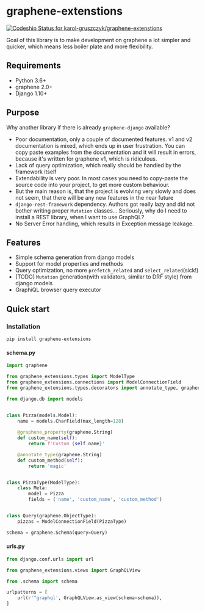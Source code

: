 # graphene-extenstions 

[ ![Codeship Status for karol-gruszczyk/graphene-extenstions](https://app.codeship.com/projects/730dd1c0-ad8a-0135-84ed-3a096c600948/status?branch=master)](https://app.codeship.com/projects/257231)

Goal of this library is to make development on graphene a lot simpler and quicker,
 which means less boiler plate and more flexibility.

## Requirements
* Python 3.6+
* graphene 2.0+
* Django 1.10+

## Purpose
Why another library if there is already `graphene-django` available?
* Poor documentation, only a couple of documented features. v1 and v2 documentation is mixed,
 which ends up in user frustration.
 You can copy paste examples from the documentation and it will result in errors,
  because it's written for graphene v1, which is ridiculous.
* Lack of query optimization, which really should be handled by the framework itself
* Extendability is very poor.
 In most cases you need to copy-paste the source code into your project, to get more custom behaviour.
* But the main reason is, that the project is evolving very slowly and does not seem,
 that there will be any new features in the near future
* `django-rest-framework` dependency. Authors got really lazy and did not bother writing proper `Mutation` classes...
 Seriously, why do I need to install a REST library, when I want to use GraphQL?
* No Server Error handling, which results in Exception message leakage.

## Features
* Simple schema generation from django models
* Support for model properties and methods
* Query optimization, no more `prefetch_related` and `select_related`(sick!)
* [TODO] `Mutation` generation(with validators, similar to DRF style) from django models
* GraphiQL browser query executor

## Quick start

### Installation
`pip install graphene-extensions`

#### schema.py
```python
import graphene

from graphene_extensions.types import ModelType
from graphene_extensions.connections import ModelConnectionField
from graphene_extensions.types.decorators import annotate_type, graphene_property

from django.db import models


class Pizza(models.Model):
    name = models.CharField(max_length=128)
    
    @graphene_property(graphene.String)
    def custom_name(self):
        return f'Custom {self.name}'

    @annotate_type(graphene.String)
    def custom_method(self):
        return 'magic'


class PizzaType(ModelType):
    class Meta:
        model = Pizza
        fields = ('name', 'custom_name', 'custom_method')


class Query(graphene.ObjectType):
    pizzas = ModelConnectionField(PizzaType)

schema = graphene.Schema(query=Query)
```

#### urls.py
```python
from django.conf.urls import url

from graphene_extensions.views import GraphQLView

from .schema import schema

urlpatterns = [
    url(r'^graphql', GraphQLView.as_view(schema=schema)),
]
```
